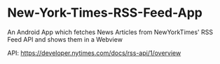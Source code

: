 # New-York-Times-RSS-Feed-App
An Android App which fetches News Articles from NewYorkTimes' RSS Feed API and shows them in a Webview


API: https://developer.nytimes.com/docs/rss-api/1/overview

